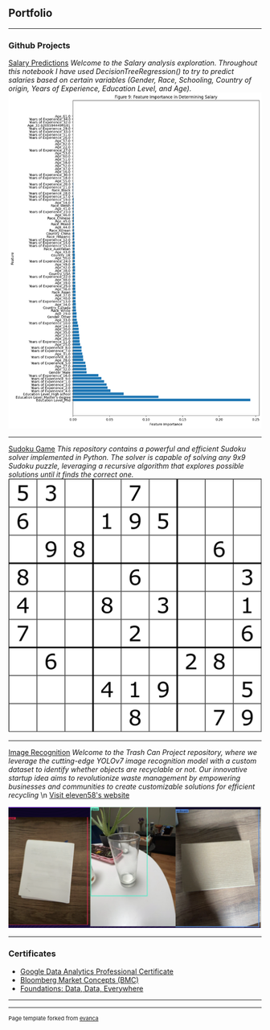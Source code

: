 ## Portfolio

---

### Github Projects

[Salary Predictions](https://github.com/frangi2002/salary_prediction/blob/main/Salary.ipynb) 
*Welcome to the Salary analysis exploration. Throughout this notebook I have used DecisionTreeRegression() to try to predict salaries based on certain variables (Gender, Race, Schooling, Country of origin, Years of Experience, Education Level, and Age).*
<img src="images/Figure9.png"/>

---
[Sudoku Game](https://github.com/frangi2002/Sudoky_Project)
*This repository contains a powerful and efficient Sudoku solver implemented in Python. The solver is capable of solving any 9x9 Sudoku puzzle, leveraging a recursive algorithm that explores possible solutions until it finds the correct one.*
<img src="images/Sudokupic.png"/>

---
[Image Recognition](https://github.com/frangi2002/YOLOv7-eleven58)
*Welcome to the Trash Can Project repository, where we leverage the cutting-edge YOLOv7 image recognition model with a custom dataset to identify whether objects are recyclable or not. Our innovative startup idea aims to revolutionize waste management by empowering businesses and communities to create customizable solutions for efficient recycling* \n 
<a href="https://www.eleven58.tech/">Visit eleven58's website</a>

<img src="images/yolov7_pic.png"/>

---

### Certificates

- [Google Data Analytics Professional Certificate](https://coursera.org/share/8df420be487bd770b504246909a4db2a)
- [Bloomberg Market Concepts (BMC)](https://portal.bloombergforeducation.com/certificates/T3iyLkvYXnwrbuJgLx11JuVk)
- [Foundations: Data, Data, Everywhere](https://coursera.org/share/2e72dab851b91555c09876ddbf0cefb2)


---




---
<p style="font-size:11px">Page template forked from <a href="https://github.com/evanca/quick-portfolio">evanca</a></p>
<!-- Remove above link if you don't want to attibute -->
